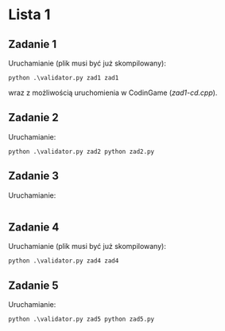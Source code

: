 # Lista 1
## Zadanie 1
Uruchamianie (plik musi być już skompilowany):
```
python .\validator.py zad1 zad1
```
wraz z możliwością uruchomienia w CodinGame (_zad1-cd.cpp_).

## Zadanie 2
Uruchamianie:
```
python .\validator.py zad2 python zad2.py
```

## Zadanie 3
Uruchamianie:
```

```

## Zadanie 4
Uruchamianie (plik musi być już skompilowany):
```
python .\validator.py zad4 zad4
```

## Zadanie 5
Uruchamianie:
```
python .\validator.py zad5 python zad5.py
```
